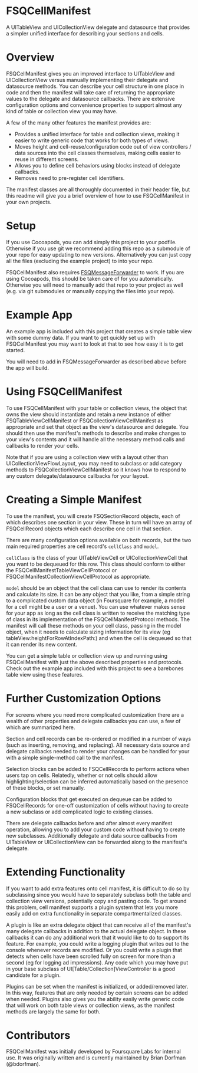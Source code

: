 FSQCellManifest
===============

A UITableView and UICollectionView delegate and datasource that provides a simpler unified interface for describing your sections and cells.

Overview
========

FSQCellManifest gives you an improved interface to UITableView and UICollectionView versus manually implementing their delegate and datasource methods. You can describe your cell structure in one place in code and then the manifest will take care of returning the appropriate values to the delegate and datasource callbacks. There are extensive configuration options and convenience properties to support almost any kind of table or collection view you may have.

A few of the many other features the manifest provides are:
* Provides a unified interface for table and collection views, making it easier to write generic code that works for both types of views.
* Moves height and cell-reuse/configuration code out of view controllers / data sources into the cell classes themselves, making cells easier to reuse in different screens.
* Allows you to define cell behaviors using blocks instead of delegate callbacks.
* Removes need to pre-register cell identifiers.

The manifest classes are all thoroughly documented in their header file, but this readme will give you a brief overview of how to use FSQCellManifest in your own projects.

Setup
=====

If you use Cocoapods, you can add simply this project to your podfile. Otherwise if you use git we recommend adding this repo as a submodule of your repo for easy updating to new versions. Alternatively you can just copy all the files (excluding the example project) to into your repo.

FSQCellManifest also requires [FSQMessageForwarder](https://github.com/foursquare/FSQMessageForwarder) to work. If you are using Cocoapods, this should be taken care of for you automatically. Otherwise you will need to manually add that repo to your project as well (e.g. via git submodules or manually copying the files into your repo).

Example App
===========

An example app is included with this project that creates a simple table view with some dummy data. If you want to get quickly set up with FSQCellManifest you may want to look at that to see how easy it is to get started. 

You will need to add in FSQMessageForwarder as described above before the app will build.

Using FSQCellManifest
=====================

To use FSQCellManifest with your table or collection views, the object that owns the view should instantiate and retain a new instance of either FSQTableViewCellManifest or FSQCollectionViewCellManifest as appropriate and set that object as the view's datasource and delegate. You should then use the manifest's methods to describe and make changes to your view's contents and it will handle all the necessary method calls and callbacks to render your cells.

Note that if you are using a collection view with a layout other than UICollectionViewFlowLayout, you may need to subclass or add category methods to FSQCollectionViewCellManifest so it knows how to respond to any custom delegate/datasource callbacks for your layout.

Creating a Simple Manifest
==========================

To use the manifest, you will create FSQSectionRecord objects, each of which describes one section in your view. These in turn will have an array of FSQCellRecord objects which each describe one cell in that section.

There are many configuration options available on both records, but the two main required properties are cell record's `cellClass` and `model`. 

`cellClass` is the class of your UITableViewCell or UICollectionViewCell that you want to be dequeued for this row. This class should conform to either the FSQCellManifestTableViewCellProtocol or FSQCellManifestCollectionViewCellProtocol as appropriate. 

`model` should be an object that the cell class can use to render its contents and calculate its size. It can be any object that you like, from a simple string to a complicated custom data object (in Foursquare for example, a model for a cell might be a user or a venue). You can use whatever makes sense for your app as long as the cell class is written to receive the matching type of class in its implementation of the FSQCellManifestProtocol methods. The manifest will call these methods on your cell class, passing in the model object, when it needs to calculate sizing information for its view (eg tableView:heightForRowAtIndexPath:) and when the cell is dequeued so that it can render its new content.

You can get a simple table or collection view up and running using FSQCellManifest with just the above described properties and protocols. Check out the example app included with this project to see a barebones table view using these features.

Further Customization Options
=============================

For screens where you need more complicated customization there are a wealth of other properties and delegate callbacks you can use, a few of which are summarized here.

Section and cell records can be re-ordered or modified in a number of ways (such as inserting, removing, and replacing). All necessary data source and delegate callbacks needed to render your changes can be handled for your with a simple single-method call to the manifest.

Selection blocks can be added to FSQCellRecords to perform actions when users tap on cells. Relatedly, whether or not cells should allow highlighting/selection can be inferred automatically based on the presence of these blocks, or set manually.

Configuration blocks that get executed on dequeue can be added to FSQCellRecords for one-off customization of cells without having to create a new subclass or add complicated logic to existing classes.

There are delegate callbacks before and after almost every manifest operation, allowing you to add your custom code without having to create new subclasses. Additionally delegate and data source callbacks from UITableView or UICollectionView can be forwarded along to the manifest's delegate.

Extending Functionality
=======================

If you want to add extra features onto cell manifest, it is difficult to do so by subclassing since you would have to separately subclass both the table and collection view versions, potentially copy and pasting code. To get around this problem, cell manifest supports a plugin system that lets you more easily add on extra functionality in separate compartmentalized classes.

A plugin is like an extra delegate object that can receive all of the manifest's many delegate callbacks in addition to the actual delegate object. In these callbacks it can do any additional work that it would like to do to support its feature. For example, you could write a logging plugin that writes out to the console whenever records are modified. Or you could write a plugin that detects when cells have been scrolled fully on screen for more than a second (eg for logging ad impressions). Any code which you may have put in your base subclass of UI[Table/Collection]ViewController is a good candidate for a plugin.

Plugins can be set when the manifest is initialized, or added/removed later. In this way, features that are only needed by certain screens can be added when needed. Plugins also gives you the ability easily write generic code that will work on both table views or collection views, as the manifest methods are largely the same for both.


Contributors
============

FSQCellManifest was initially developed by Foursquare Labs for internal use. It was originally written and is currently maintained by Brian Dorfman (@bdorfman).
